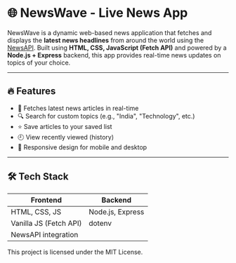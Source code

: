 # 🌐 NewsWave - Live News App

NewsWave is a dynamic web-based news application that fetches and displays the **latest news headlines** from around the world using the [NewsAPI](https://newsapi.org/). Built using **HTML, CSS, JavaScript (Fetch API)** and powered by a **Node.js + Express** backend, this app provides real-time news updates on topics of your choice.

---

## 🔥 Features

- 📰 Fetches latest news articles in real-time
- 🔍 Search for custom topics (e.g., "India", "Technology", etc.)
- ⭐ Save articles to your saved list
- 🕘 View recently viewed (history)
- 📱 Responsive design for mobile and desktop

---

## 🛠 Tech Stack

| Frontend          | Backend         |
|-------------------|-----------------|
| HTML, CSS, JS     | Node.js, Express |
| Vanilla JS (Fetch API) | dotenv |
| NewsAPI integration |                |




This project is licensed under the MIT License.



